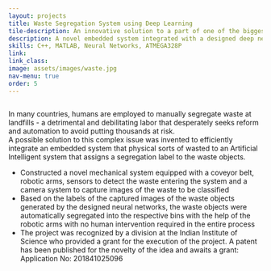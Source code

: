 ```yaml
---
layout: projects
title: Waste Segregation System using Deep Learning
tile-description: An innovative solution to a part of one of the biggest crises in the world - Waste Management <br /> 
description: A novel embedded system integrated with a designed deep neural network to automate segregation of waste to avoid human intervention
skills: C++, MATLAB, Neural Networks, ATMEGA328P
link: 
link_class: 
image: assets/images/waste.jpg 
nav-menu: true
order: 5
---
```


<!-- Main -->
<div id="main" class="alt">
<section id = "two" class="spotlights">
	<section>
	<div class="inner">
	<span class="image fit">
		<img src="" alt="" data-position="top center" />
		<figcaption></figcaption>
	</span>
	</div> 
		<div class="content">
			<div class="inner">
			<div class="row">
				<div class="6u$ 12u$(small)">
					<div class="box">
					<p>In many countries, humans are employed to manually segregate waste at landfills - a detrimental and debilitating labor that desperately seeks reform and automation to avoid putting thousands at risk. <br />
					A possible solution to this complex issue was invented to efficiently integrate an embedded system that physical sorts of wasted to an Artificial Intelligent system that assigns a segregation label to the waste objects.
					</p>
					</div>
				</div>
				<div class="6u$ 12u$(small)">
					<div class="box">
					<ul>
						<li>Constructed a novel mechanical system equipped with a coveyor belt, robotic arms, sensors to detect the waste entering the system and a camera system to capture images of the waste to be classified</li>
						<li>Based on the labels of the captured images of the waste objects generated by the designed neural networks, the waste objects were automatically segregated into the respective bins with the help of the robotic arms with no human intervention required in the entire process</li>
						<li>The project was recognized by a division at the Indian Institute of Science who provided a grant for the execution of the project. A patent has been published for the novelty of the idea and awaits a grant: Application No: 201841025096</li>
					</ul>	
			    	</div>
				</div>
		</div>
	</div>
	</section>
</section> 

</div>
